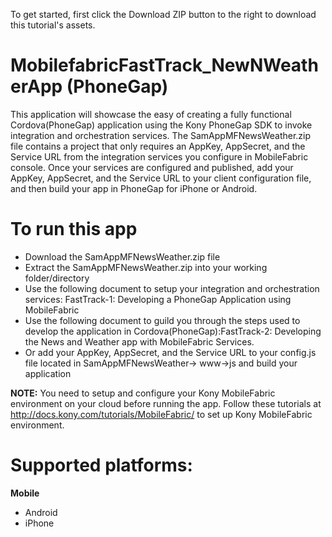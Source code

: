 To get started, first click the Download ZIP button to the right to download this tutorial's assets.

MobilefabricFastTrack_NewNWeatherApp (PhoneGap)
=======================
This application will showcase the easy of creating a fully functional Cordova(PhoneGap) application using the Kony PhoneGap SDK to invoke integration and orchestration services. The SamAppMFNewsWeather.zip file contains a project that only requires an AppKey, AppSecret, and the Service URL from the integration services you configure in MobileFabric console. Once your services are configured and published, add your AppKey, AppSecret, and the Service URL to your client configuration file, and then build your app in PhoneGap for iPhone or Android.


# To run this app

*	Download the SamAppMFNewsWeather.zip file
*	Extract the SamAppMFNewsWeather.zip into your working folder/directory
*	Use the following document to setup your integration and orchestration services: FastTrack-1: Developing a PhoneGap Application using MobileFabric
*	Use the following document to guild you through the steps used to develop the application in Cordova(PhoneGap):FastTrack-2: Developing the News and Weather app with MobileFabric Services.
*	Or add your AppKey, AppSecret, and the Service URL to your config.js file located in SamAppMFNewsWeather-> www->js and build your application

**NOTE:** 
You need to setup and configure your Kony MobileFabric environment on your cloud before running the app. Follow these tutorials at http://docs.kony.com/tutorials/MobileFabric/ to set up Kony MobileFabric environment.

# Supported platforms:
**Mobile**
 * Android
 * iPhone
 
